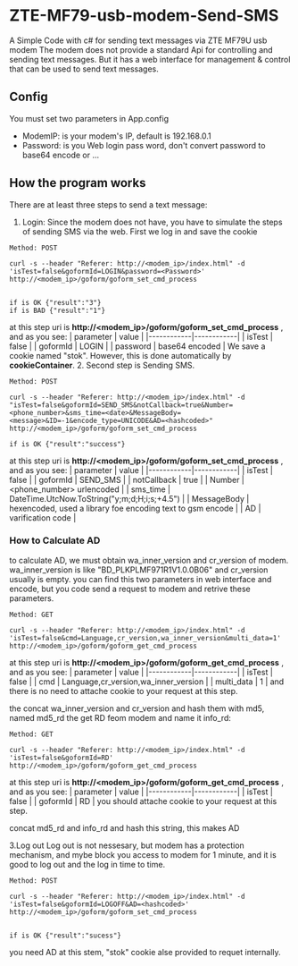 # ZTE-MF79-usb-modem-Send-SMS
A Simple Code with c# for sending text messages via ZTE MF79U usb modem
The modem does not provide a standard Api for controlling and sending text messages. But it has a web interface for  management & control that can be used to send text messages.
## Config
You must set two parameters in App.config
- ModemIP: is your modem's IP, default is 192.168.0.1
- Password: is you Web login pass word, don't convert password to base64 encode or ...
## How the program works
There are at least three steps to send a text message:
1. Login:
Since the modem does not have, you have to simulate the steps of sending SMS via the web. First we log in and save the cookie
```
Method: POST

curl -s --header "Referer: http://<modem_ip>/index.html" -d 'isTest=false&goformId=LOGIN&password=<Password>' http://<modem_ip>/goform/goform_set_cmd_process


if is OK {"result":"3"}
if is BAD {"result":"1"}
```
at this step uri is **http://<modem_ip>/goform/goform_set_cmd_process** , and as you see: 
  | parameter | value |
|------------|------------|
|   isTest    | false     |
|   goformId       |  LOGIN          |
|	  password       | <Password>  base64 encoded         | 
We save a cookie named "stok". However, this is done automatically by **cookieContainer**.
2. Second step is Sending SMS.
```
Method: POST

curl -s --header "Referer: http://<modem_ip>/index.html" -d "isTest=false&goformId=SEND_SMS&notCallback=true&Number=<phone_number>&sms_time=<date>&MessageBody=<message>&ID=-1&encode_type=UNICODE&AD=<hashcoded>"
http://<modem_ip>/goform/goform_set_cmd_process 

if is OK {"result":"success"}
```
at this step uri is **http://<modem_ip>/goform/goform_set_cmd_process** , and as you see: 
| parameter | value |
|------------|------------|
|   isTest    | false     |
|   goformId       |  SEND_SMS          |
|	  notCallback       | true         | 
|	  Number       | <phone_number> urlencoded        |
|	  sms_time       | DateTime.UtcNow.ToString("y;m;d;H;i;s;+4.5")         |
|	  MessageBody       | <message> hexencoded,  used a library foe encoding text to gsm encode       |
|	  AD       |  varification code         |   
### How to Calculate AD
to calculate AD, we must obtain   wa_inner_version and cr_version of modem.  wa_inner_version is like "BD_PLKPLMF971R1V1.0.0B06" and cr_version usually is empty. you can find this two parameters in web interface and encode, but you code send a request to modem and retrive these parameters.
```
Method: GET

curl -s --header "Referer: http://<modem_ip>/index.html" -d 'isTest=false&cmd=Language,cr_version,wa_inner_version&multi_data=1' http://<modem_ip>/goform/goform_get_cmd_process

```  
at this step uri is **http://<modem_ip>/goform/goform_get_cmd_process** , and as you see: 
| parameter | value |
|------------|------------|
|   isTest    | false     |
|   cmd       |  Language,cr_version,wa_inner_version          |
  |   multi_data       |  1         |
and there is no need to attache cookie to your request at this step.  

the concat   wa_inner_version and cr_version and hash them with md5, named md5_rd
the get RD feom modem and name it info_rd:  
```
Method: GET

curl -s --header "Referer: http://<modem_ip>/index.html" -d 'isTest=false&goformId=RD' http://<modem_ip>/goform/goform_get_cmd_process

```  
at this step uri is **http://<modem_ip>/goform/goform_get_cmd_process** , and as you see: 
| parameter | value |
|------------|------------|
|   isTest    | false     |
|   goformId       |  RD          |
  you should attache cookie to your request at this step.
  
  concat md5_rd and info_rd and hash this string, this makes AD
  
3.Log out
  Log out is not nessesary, but modem has a protection mechanism, and mybe block you access to modem for 1 minute, and it is good to log out and the log in time to time.
```
Method: POST

curl -s --header "Referer: http://<modem_ip>/index.html" -d 'isTest=false&goformId=LOGOFF&AD=<hashcoded>' http://<modem_ip>/goform/goform_set_cmd_process


if is OK {"result":"sucess"}
```  
you need AD at this stem, "stok" cookie alse provided to requet internally.
